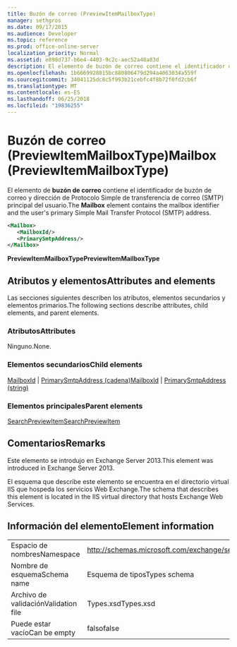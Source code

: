 ```yaml
---
title: Buzón de correo (PreviewItemMailboxType)
manager: sethgros
ms.date: 09/17/2015
ms.audience: Developer
ms.topic: reference
ms.prod: office-online-server
localization_priority: Normal
ms.assetid: e898d737-b6e4-4403-9c2c-aec52a48a83d
description: El elemento de buzón de correo contiene el identificador de buzón de correo y dirección de Protocolo Simple de transferencia de correo (SMTP) principal del usuario.
ms.openlocfilehash: 1b6669928015bc880806479d294a4063034a559f
ms.sourcegitcommit: 34041125dc8c5f993b21cebfc4f8b72f0fd2cb6f
ms.translationtype: MT
ms.contentlocale: es-ES
ms.lasthandoff: 06/25/2018
ms.locfileid: "19836255"
---
```

# <a name="mailbox-previewitemmailboxtype"></a><span data-ttu-id="2c384-103">Buzón de correo (PreviewItemMailboxType)</span><span class="sxs-lookup"><span data-stu-id="2c384-103">Mailbox (PreviewItemMailboxType)</span></span>

<span data-ttu-id="2c384-104">El elemento de **buzón de correo** contiene el identificador de buzón de correo y dirección de Protocolo Simple de transferencia de correo (SMTP) principal del usuario.</span><span class="sxs-lookup"><span data-stu-id="2c384-104">The **Mailbox** element contains the mailbox identifier and the user's primary Simple Mail Transfer Protocol (SMTP) address.</span></span> 
  
```XML
<Mailbox>
   <MailboxId/>
   <PrimarySmtpAddress/>
</Mailbox>
```

<span data-ttu-id="2c384-105">**PreviewItemMailboxType**</span><span class="sxs-lookup"><span data-stu-id="2c384-105">**PreviewItemMailboxType**</span></span>

## <a name="attributes-and-elements"></a><span data-ttu-id="2c384-106">Atributos y elementos</span><span class="sxs-lookup"><span data-stu-id="2c384-106">Attributes and elements</span></span>

<span data-ttu-id="2c384-107">Las secciones siguientes describen los atributos, elementos secundarios y elementos primarios.</span><span class="sxs-lookup"><span data-stu-id="2c384-107">The following sections describe attributes, child elements, and parent elements.</span></span>
  
### <a name="attributes"></a><span data-ttu-id="2c384-108">Atributos</span><span class="sxs-lookup"><span data-stu-id="2c384-108">Attributes</span></span>

<span data-ttu-id="2c384-109">Ninguno.</span><span class="sxs-lookup"><span data-stu-id="2c384-109">None.</span></span>
  
### <a name="child-elements"></a><span data-ttu-id="2c384-110">Elementos secundarios</span><span class="sxs-lookup"><span data-stu-id="2c384-110">Child elements</span></span>

<span data-ttu-id="2c384-111">[MailboxId](mailboxid.md) | [PrimarySmtpAddress (cadena)](primarysmtpaddress-string.md)</span><span class="sxs-lookup"><span data-stu-id="2c384-111">[MailboxId](mailboxid.md) | [PrimarySmtpAddress (string)](primarysmtpaddress-string.md)</span></span>
  
### <a name="parent-elements"></a><span data-ttu-id="2c384-112">Elementos principales</span><span class="sxs-lookup"><span data-stu-id="2c384-112">Parent elements</span></span>

[<span data-ttu-id="2c384-113">SearchPreviewItem</span><span class="sxs-lookup"><span data-stu-id="2c384-113">SearchPreviewItem</span></span>](searchpreviewitem.md)
  
## <a name="remarks"></a><span data-ttu-id="2c384-114">Comentarios</span><span class="sxs-lookup"><span data-stu-id="2c384-114">Remarks</span></span>

<span data-ttu-id="2c384-115">Este elemento se introdujo en Exchange Server 2013.</span><span class="sxs-lookup"><span data-stu-id="2c384-115">This element was introduced in Exchange Server 2013.</span></span>
  
<span data-ttu-id="2c384-116">El esquema que describe este elemento se encuentra en el directorio virtual IIS que hospeda los servicios Web Exchange.</span><span class="sxs-lookup"><span data-stu-id="2c384-116">The schema that describes this element is located in the IIS virtual directory that hosts Exchange Web Services.</span></span>
  
## <a name="element-information"></a><span data-ttu-id="2c384-117">Información del elemento</span><span class="sxs-lookup"><span data-stu-id="2c384-117">Element information</span></span>

|||
|:-----|:-----|
|<span data-ttu-id="2c384-118">Espacio de nombres</span><span class="sxs-lookup"><span data-stu-id="2c384-118">Namespace</span></span>  <br/> |http://schemas.microsoft.com/exchange/services/2006/types  <br/> |
|<span data-ttu-id="2c384-119">Nombre de esquema</span><span class="sxs-lookup"><span data-stu-id="2c384-119">Schema name</span></span>  <br/> |<span data-ttu-id="2c384-120">Esquema de tipos</span><span class="sxs-lookup"><span data-stu-id="2c384-120">Types schema</span></span>  <br/> |
|<span data-ttu-id="2c384-121">Archivo de validación</span><span class="sxs-lookup"><span data-stu-id="2c384-121">Validation file</span></span>  <br/> |<span data-ttu-id="2c384-122">Types.xsd</span><span class="sxs-lookup"><span data-stu-id="2c384-122">Types.xsd</span></span>  <br/> |
|<span data-ttu-id="2c384-123">Puede estar vacío</span><span class="sxs-lookup"><span data-stu-id="2c384-123">Can be empty</span></span>  <br/> |<span data-ttu-id="2c384-124">falso</span><span class="sxs-lookup"><span data-stu-id="2c384-124">false</span></span>  <br/> |
   

